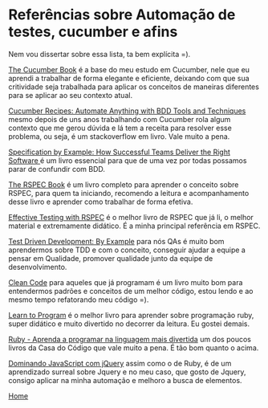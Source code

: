 # Referências sobre Automação de testes, cucumber e afins

Nem vou dissertar sobre essa lista, ta bem explícita =).

[The Cucumber Book](https://goo.gl/cbAVMG) é a base do meu estudo em Cucumber, nele que eu aprendi a trabalhar de forma elegante e eficiente, deixando com que sua critividade seja trabalhada para aplicar os conceitos de maneiras diferentes para se aplicar ao seu contexto atual.

[Cucumber Recipes: Automate Anything with BDD Tools and Techniques](https://goo.gl/ekjJjo) mesmo depois de uns anos trabalhando com Cucumber rola algum contexto que me gerou dúvida e lá tem a receita para resolver esse problema, ou seja, é um stackoverflow em livro. Vale muito a pena.

[Specification by Example: How Successful Teams Deliver the Right Software ](https://goo.gl/FYBnxw) é um livro essencial para que de uma vez por todas possamos parar de confundir com BDD.

[The RSPEC Book](https://goo.gl/1DJCS8) é um livro completo para aprender o conceito sobre RSPEC, para quem ta iniciando, recomendo a leitura e acompanhamento desse livro e aprender como trabalhar de forma efetiva.

[Effective Testing with RSPEC](https://goo.gl/xqUknv) é o melhor livro de RSPEC que já li, o melhor material e extremamente didático. É a minha principal referência em RSPEC.

[Test Driven Development: By Example](https://goo.gl/tsjXbD) para nós QAs é muito bom aprendermos sobre TDD e com o conceito, conseguir ajudar a equipe a pensar em Qualidade, promover qualidade junto da equipe de desenvolvimento.

[Clean Code](https://goo.gl/u9B2Bn) para aqueles que já programam é um livro muito bom para entendermos padrões e conceitos de um melhor código, estou lendo e ao mesmo tempo refatorando meu código =).

[Learn to Program](https://goo.gl/NtfqVA) é o melhor livro para aprender sobre programação ruby, super didático e muito divertido no decorrer da leitura. Eu gostei demais.

[Ruby - Aprenda a programar na linguagem mais divertida](https://goo.gl/ocFSVV) um dos poucos livros da Casa do Código que vale muito a pena. É tão bom quanto o acima.

[Dominando JavaScript com jQuery](https://goo.gl/3acBkQ) assim como o de Ruby, é de um aprendizado surreal sobre Jquery e no meu caso, que gosto de Jquery, consigo aplicar na minha automação e melhoro a busca de elementos.

[Home](https://github.com/thiagomarquessp/a-importancia-da-leitura-para-qas/blob/master/README.md)
